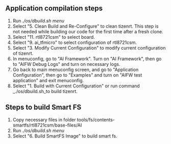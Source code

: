 ## **Application compilation steps**
1. Run _./os/dbuild.sh menu_
2. Select "5. Clean Build and Re-Configure" to clean tizenrt. This step is not needed while building our code for the first time after a fresh clone.
3. Select "11. rtl8721csm" to select board.
4. Select "9. ai_tfmicro" to select configuration of rtl8721csm.
5. Select "3. Modify Current Configuration" to modify current configuration of tizenrt.
6. In menuconfig, go to "AI Framework". Turn on "AI Framework", then go to "AIFW Debug Logs" and turn on necessary logs.
7. Go back to main menuconfig screen, and go to "Application Configuration", then go to "Examples" and turn on "AIFW test application" and exit menuconfig.
8. Select "1. Build with Current Configuration" or run command _./os/dbuild.sh_to build tizenrt.

## **Steps to build Smart FS**
1. Copy necessary files in folder tools/fs/contents-smartfs/rtl8721csm/base-files/AI
2. Run _./os/dbuild.sh menu_
3. Select "6. Build SmartFS Image" to build smart fs.